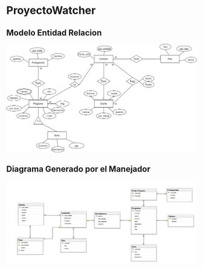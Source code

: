 # ProyectoWatcher

## Modelo Entidad Relacion
![Modelo Entidad Relacion](/Sem.jpeg)

## Diagrama Generado por el Manejador
![Diagrama Generado](/diag.png)
